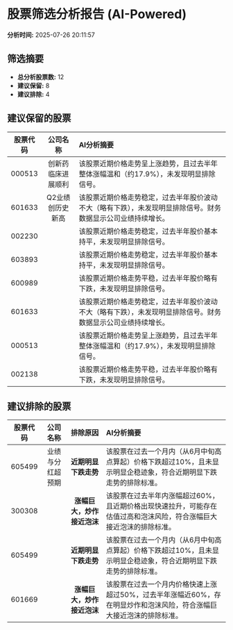 # 股票筛选分析报告 (AI-Powered)

**分析时间:** 2025-07-26 20:11:57

## 筛选摘要

- **总分析股票数:** 12
- **建议保留:** 8
- **建议排除:** 4

## 建议保留的股票

| 股票代码 | 公司名称 | AI分析摘要 |
|:---:|:---:|:---|
| 000513 | 创新药临床进展顺利 | 该股票近期价格走势呈上涨趋势，且过去半年整体涨幅温和（约17.9%），未发现明显排除信号。 |
| 601633 | Q2业绩创历史新高 | 该股票近期价格走势稳定，过去半年股价波动不大（略有下跌），未发现明显排除信号。财务数据显示公司业绩持续增长。 |
| 002230 |  | 该股票近期价格走势稳定，过去半年股价基本持平，未发现明显排除信号。 |
| 603893 |  | 该股票近期价格走势稳定，过去半年股价基本持平，未发现明显排除信号。 |
| 600989 |  | 该股票近期价格走势平稳，过去半年股价略有下跌，未发现明显排除信号。 |
| 601633 |  | 该股票近期价格走势稳定，过去半年股价波动不大（略有下跌），未发现明显排除信号。财务数据显示公司业绩持续增长。 |
| 000513 |  | 该股票近期价格走势呈上涨趋势，且过去半年整体涨幅温和（约17.9%），未发现明显排除信号。 |
| 002138 |  | 该股票近期价格走势平稳，过去半年股价略有下跌，未发现明显排除信号。 |

## 建议排除的股票

| 股票代码 | 公司名称 | 排除原因 | AI分析摘要 |
|:---:|:---:|:---:|:---|
| 605499 | 业绩与分红超预期 | **近期明显下跌走势** | 该股票在过去一个月内（从6月中旬高点算起）价格下跌超过10%，且未显示明显企稳迹象，符合近期明显下跌走势的排除标准。 |
| 300308 |  | **涨幅巨大，炒作接近泡沫** | 该股票在过去半年内涨幅超过60%，且近期价格出现快速拉升，可能存在估值过高和泡沫风险，符合涨幅巨大接近泡沫的排除标准。 |
| 605499 |  | **近期明显下跌走势** | 该股票在过去一个月内（从6月中旬高点算起）价格下跌超过10%，且未显示明显企稳迹象，符合近期明显下跌走势的排除标准。 |
| 601669 |  | **涨幅巨大，炒作接近泡沫** | 该股票在过去一个月内价格快速上涨超过50%，过去半年涨幅近60%，存在明显炒作和泡沫风险，符合涨幅巨大接近泡沫的排除标准。 |
